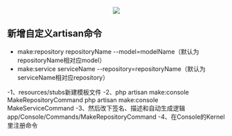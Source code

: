 <p align="center"><img src="https://laravel.com/assets/img/components/logo-laravel.svg"></p>


## 新增自定义artisan命令

- make:repository repositoryName --model=modelName（默认为repositoryName相对应model）
- make:service serviceName --repository=repositoryName（默认为serviceName相对应repository）

-1、resources/stubs新建模板文件
-2、php artisan make:console MakeRepositoryCommand
   php artisan make:console MakeServiceCommand
-3、然后改下签名、描述和自动生成逻辑 app/Console/Commands/MakeRepositoryCommand
-4、在Console的Kernel里注册命令
